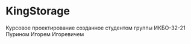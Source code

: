 # KingStorage
Курсовое проектирование созданное студентом группы ИКБО-32-21 Пурином Игорем Игоревичем
